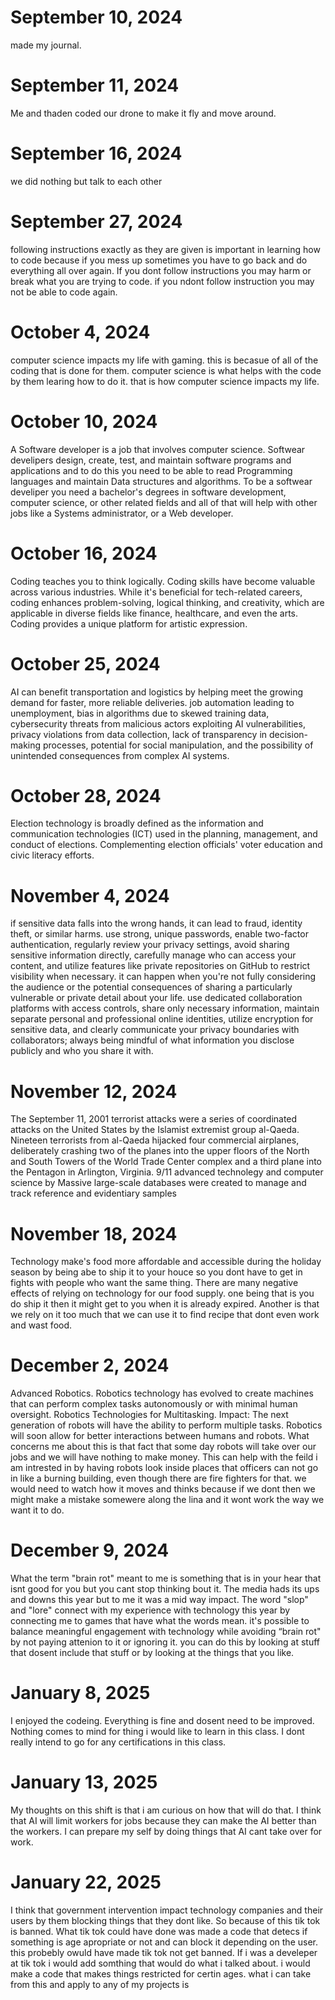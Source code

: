 # September 10, 2024
made my journal.

# September 11, 2024
Me and thaden coded our drone to make it fly and move around.

# September 16, 2024
we did nothing but talk to each other

# September 27, 2024
following instructions exactly as they are given is important in learning how to code because if you mess up sometimes you have to go back and do 
everything all over again. If you dont follow instructions you may harm or break what you are trying to code. if you ndont follow instruction you may not be able to code again.

# October 4, 2024
computer science impacts my life with gaming. this is becasue of all of the coding that is done for them. 
computer science is what helps with the code by them learing how to do it. that is how computer science impacts my life.

# October 10, 2024
A Software developer is a job that involves computer science. Softwear develipers design, create, test, and maintain software programs and applications and to do this you need to be able to read Programming languages and maintain Data structures and algorithms. To be a softwear develiper you need a bachelor's degrees in software development, computer science, or other related fields and all of that will help with other jobs like a Systems administrator, or a Web developer.

# October 16, 2024
Coding teaches you to think logically. Coding skills have become valuable across various industries. While it's beneficial for tech-related careers, coding enhances problem-solving, logical thinking, and creativity, which are applicable in diverse fields like finance, healthcare, and even the arts. Coding provides a unique platform for artistic expression.

# October 25, 2024
AI can benefit transportation and logistics by helping meet the growing demand for faster, more reliable deliveries. job automation leading to unemployment, bias in algorithms due to skewed training data, cybersecurity threats from malicious actors exploiting AI vulnerabilities, privacy violations from data collection, lack of transparency in decision-making processes, potential for social manipulation, and the possibility of unintended consequences from complex AI systems.

# October 28, 2024
Election technology is broadly defined as the information and communication technologies (ICT) used in the planning, management, and conduct of elections. Complementing election officials' voter education and civic literacy efforts.

# November 4, 2024
if sensitive data falls into the wrong hands, it can lead to fraud, identity theft, or similar harms. use strong, unique passwords, enable two-factor authentication, regularly review your privacy settings, avoid sharing sensitive information directly, carefully manage who can access your content, and utilize features like private repositories on GitHub to restrict visibility when necessary. it can happen when you're not fully considering the audience or the potential consequences of sharing a particularly vulnerable or private detail about your life. use dedicated collaboration platforms with access controls, share only necessary information, maintain separate personal and professional online identities, utilize encryption for sensitive data, and clearly communicate your privacy boundaries with collaborators; always being mindful of what information you disclose publicly and who you share it with.

# November 12, 2024
The September 11, 2001 terrorist attacks were a series of coordinated attacks on the United States by the Islamist extremist group al-Qaeda. Nineteen terrorists from al-Qaeda hijacked four commercial airplanes, deliberately crashing two of the planes into the upper floors of the North and South Towers of the World Trade Center complex and a third plane into the Pentagon in Arlington, Virginia. 
9/11 advanced technolegy and computer science by Massive large-scale databases were created to manage and track reference and evidentiary samples

# November 18, 2024
Technology make's food more affordable and accessible during the holiday season by being abe to ship it to your houce so you dont have to get in fights with people who want the same thing. There are many negative effects of relying on technology for our food supply. one being that is you do ship it then it might get to you when it is already expired. Another is that we rely on it too much that we can use it to find recipe that dont even work and wast food.

# December 2, 2024
Advanced Robotics. Robotics technology has evolved to create machines that can perform complex tasks autonomously or with minimal human oversight. Robotics Technologies for Multitasking. Impact: The next generation of robots will have the ability to perform multiple tasks. Robotics will soon allow for better interactions between humans and robots. What concerns me about this is that fact that some day robots will take over our jobs and we will have nothing to make money. This can help with the feild i am intrested in by having robots look inside places that officers can not go in like a burning building, even though there are fire fighters for that. we would need to watch how it moves and thinks because if we dont then we might make a mistake somewere along the lina and it wont work the way we want it to do.

# December 9, 2024
What the term "brain rot" meant to me is something that is in your hear that isnt good for you but you cant stop thinking bout it. The media hads its ups and downs this year but to me it was a mid way impact. The word "slop" and "lore" connect with my experience with technology this year by connecting me to games that have what the words mean. it's possible to balance meaningful engagement with technology while avoiding “brain rot" by not paying attenion to it or ignoring it. you can do this by looking at stuff that dosent include that stuff or by looking at the things that you like.

# January 8, 2025
I enjoyed the codeing. Everything is fine and dosent need to be improved. Nothing comes to mind for thing i would like to learn in this class. I dont really intend to go for any certifications in this class. 

# January 13, 2025
My thoughts on this shift is that i am curious on how that will do that. I think that AI will limit workers for jobs because they can make the AI better than the workers. I can prepare my self by doing things that AI cant take over for work.

# January 22, 2025
I think that government intervention impact technology companies and their users by them blocking things that they dont like. So because of this tik tok is banned. What tik tok could have done was made a code that detecs if something is age apropriate or not and can block it depending on the user. this probebly owuld have made tik tok not get banned.
If i was a develeper at tik tok i would add somthing that would do what i talked about. i would make a code that makes things restricted for certin ages. what i can take from this and apply to any of my projects is
